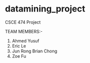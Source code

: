 # datamining_project
CSCE 474 Project 

TEAM MEMBERS:-
1) Ahmed Yusuf
2) Eric Le
3) Jun Rong Brian Chong
4) Zoe Fu
